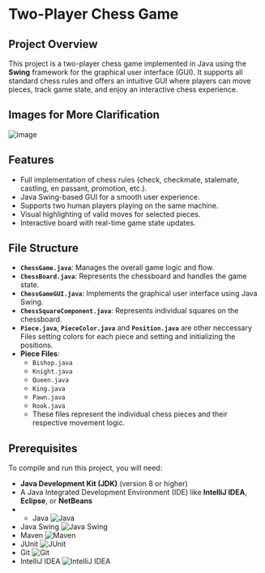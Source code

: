 # **Two-Player Chess Game**

## **Project Overview**
This project is a two-player chess game implemented in Java using the **Swing** framework for the graphical user interface (GUI). It supports all standard chess rules and offers an intuitive GUI where players can move pieces, track game state, and enjoy an interactive chess experience.

## Images for More Clarification

![image](https://github.com/user-attachments/assets/9aa1216f-1ac7-42e0-b3f3-ae6704ebdef9)

## **Features**
- Full implementation of chess rules (check, checkmate, stalemate, castling, en passant, promotion, etc.).
- Java Swing-based GUI for a smooth user experience.
- Supports two human players playing on the same machine.
- Visual highlighting of valid moves for selected pieces.
- Interactive board with real-time game state updates.
  
## **File Structure**
- **`ChessGame.java`**: Manages the overall game logic and flow.
- **`ChessBoard.java`**: Represents the chessboard and handles the game state.
- **`ChessGameGUI.java`**: Implements the graphical user interface using Java Swing.
- **`ChessSquareComponent.java`**: Represents individual squares on the chessboard.
- **`Piece.java`**, **`PieceColor.java`** and **`Position.java`** are other neccessary Files setting colors for each piece and setting and initializing the positions.
- **Piece Files**:
  - `Bishop.java`
  - `Knight.java`
  - `Queen.java`
  - `King.java`
  - `Pawn.java`
  - `Rook.java`
  - These files represent the individual chess pieces and their respective movement logic.

## **Prerequisites**
To compile and run this project, you will need:
- **Java Development Kit (JDK)** (version 8 or higher)
- A Java Integrated Development Environment (IDE) like **IntelliJ IDEA**, **Eclipse**, or **NetBeans**
- - Java ![Java](https://img.shields.io/badge/Java-007396?style=for-the-badge&logo=java&logoColor=white)
- Java Swing ![Java Swing](https://img.shields.io/badge/Java_Swing-5382a1?style=for-the-badge&logo=java&logoColor=white)
- Maven ![Maven](https://img.shields.io/badge/Maven-C71A36?style=for-the-badge&logo=apache-maven&logoColor=white)
- JUnit ![JUnit](https://img.shields.io/badge/JUnit-25A162?style=for-the-badge&logo=junit5&logoColor=white)
- Git ![Git](https://img.shields.io/badge/Git-F05032?style=for-the-badge&logo=git&logoColor=white)
- IntelliJ IDEA ![IntelliJ IDEA](https://img.shields.io/badge/IntelliJ_IDEA-000000?style=for-the-badge&logo=intellij-idea&logoColor=white)


